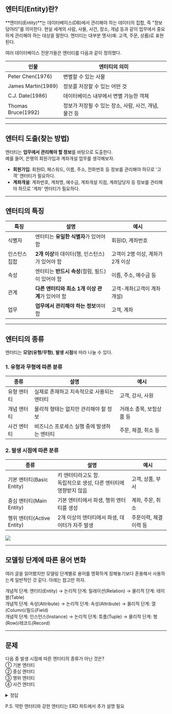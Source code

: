 ## 엔터티(Entity)란?

**엔터티(Entity)**는 데이터베이스(DB)에서 관리해야 하는 데이터의 집합, 즉 "정보 덩어리"를 의미한다. 현실 세계의 사람, 사물, 사건, 장소, 개념 등과 같이 업무에서 중요하게 관리해야 하는 대상을 말한다. 엔터티는 대부분 명사(예: 고객, 주문, 상품)로 표현된다.



여러 데이터베이스 전문가들은 엔터티를 다음과 같이 정의했다.

| 인물             | 엔터티의 의미                                                         |
|------------------|---------------------------------------------------------------------|
| Peter Chen(1976)       | 변별할 수 있는 사물                                                  |
| James Martin(1989)     | 정보를 저장할 수 있는 어떤 것                                         |
| C.J. Date(1986)        | 데이터베이스 내부에서 변별 가능한 객체                                 |
| Thomas Bruce(1992)     | 정보가 저장될 수 있는 장소, 사람, 사건, 개념, 물건 등                 |

---

## 엔터티 도출(찾는 방법)

엔터티는 **업무에서 관리해야 할 정보**를 바탕으로 도출한다.  
예를 들어, 은행의 회원가입과 계좌개설 업무를 생각해보자.

- **회원가입**: 회원ID, 패스워드, 이름, 주소, 전화번호 등 정보를 관리해야 하므로 '고객' 엔터티가 필요하다.
- **계좌개설**: 계좌번호, 계좌명, 예수금, 계좌개설 지점, 계좌담당자 등 정보를 관리해야 하므로 '계좌' 엔터티가 필요하다.

---

## 엔터티의 특징

| 특징         | 설명                                                                                                 | 예시                             |
|--------------|----------------------------------------------------------------------------------------------------|----------------------------------|
| 식별자       | 엔터티는 **유일한 식별자**가 있어야 함                                                 | 회원ID, 계좌번호                 |
| 인스턴스 집합| **2개 이상**의 데이터(행, 인스턴스)가 있어야 함                                                     | 고객이 2명 이상, 계좌가 2개 이상 |
| 속성         | 엔터티는 **반드시 속성**(컬럼, 필드)이 있어야 함                                                     | 이름, 주소, 예수금 등            |
| 관계         | **다른 엔터티와 최소 1개 이상 관계**가 있어야 함                                                    | 고객-계좌(고객이 계좌 개설)      |
| 업무         | **업무에서 관리해야 하는 정보**여야 함                                                              | 고객, 계좌                       |

---

## 엔터티의 종류

엔터티는 **모양(유형/무형)**, **발생 시점**에 따라 나눌 수 있다.

### 1. 유형과 무형에 따른 분류

| 종류         | 설명                                                                 | 예시                       |
|--------------|--------------------------------------------------------------------|----------------------------|
| 유형 엔터티   | 실제로 존재하고 지속적으로 사용되는 엔터티                        | 고객, 강사, 사원           |
| 개념 엔터티   | 물리적 형태는 없지만 관리해야 할 정보                              | 거래소 종목, 보험상품 등   |
| 사건 엔터티   | 비즈니스 프로세스 실행 중에 발생하는 엔터티                        | 주문, 체결, 취소 등        |

### 2. 발생 시점에 따른 분류

| 종류           | 설명                                                                 | 예시                       |
|----------------|--------------------------------------------------------------------|----------------------------|
| 기본 엔터티(Basic Entity)    | 키 엔터티라고도 함. <br>독립적으로 생성, 다른 엔터티에 영향받지 않음                       | 고객, 상품, 부서           |
| 중심 엔터티(Main Entity)    | 기본 엔터티에서 파생, 행위 엔터티를 생성                            | 계좌, 주문, 취소           |
| 행위 엔터티(Active Entity)    | 2개 이상의 엔터티에서 파생, 데이터가 자주 발생                      | 주문이력, 체결이력 등      |

![](https://velog.velcdn.com/images/ekdeon/post/7cf1fc5c-8660-45be-baf7-79b25e9e44b3/image.png)

---

## 모델링 단계에 따른 용어 변화
여러 글을 읽어봤지만 모델링 단계별로 용어를 명확하게 정해놓기보다 혼용해서 사용하는게 일반적인 것 같다. 아래는 참고만 하자.

개념적 단계: 엔터티(Entity) → 논리적 단계: 릴레이션(Relation) → 물리적 단계: 테이블(Table)<br>
개념적 단계: 속성(Attribute) → 논리적 단계: 속성(Attribute) → 물리적 단계: 열(Column)/필드(Field)<br>
개념적 단계: 인스턴스(Instance) → 논리적 단계: 튜플(Tuple) → 물리적 단계: 행(Row)/레코드(Record)<br>

---

## 문제

다음 중 발생 시점에 따른 엔터티의 종류가 아닌 것은?<br>
① 기본 엔터티<br>
② 중심 엔터티<br>
③ 행위 엔터티<br>
④ 사건 엔터티<br>

<details>
<summary>정답</summary>
<div markdown="1">
정답: ④ 
해설: 발생 시점에 따른 엔터티의 종류에는 기본(키) 엔터티, 중심 엔터티, 행위 엔터티가 있고, 유형과 무형에 따른 엔터티의 종류에는 유형 엔터티, 개념 엔터티, 사건 엔터티가 있다.</div>
</div>
</details>


>
P.S. 약한 엔터티와 강한 엔터티는 ERD 파트에서 추가 설명 필요
